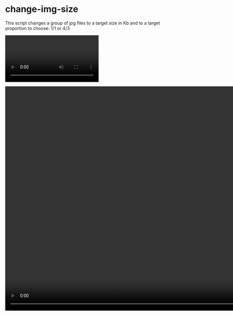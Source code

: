 # change-img-size

This script changes a group of jpg files to a target size in Kb and to a target proportion to choose: 1/1 or 4/3

![](test_roy.mp4)

<video width="1280" height="720" controls preload>
  <source src="https://github.com/IvanDiazCostoya/change-img-size/blob/main/test_roy.mp4?raw=true" type="video/mp4">
</video>
